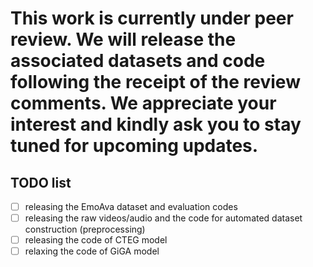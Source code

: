 # This work is currently under peer review. We will release the associated datasets and code following the receipt of the review comments. We appreciate your interest and kindly ask you to stay tuned for upcoming updates.

## TODO list

- [ ] releasing the EmoAva dataset and evaluation codes
- [ ] releasing the raw videos/audio and the code for automated dataset construction (preprocessing)
- [ ] releasing the code of CTEG model
- [ ] relaxing the code of GiGA model
